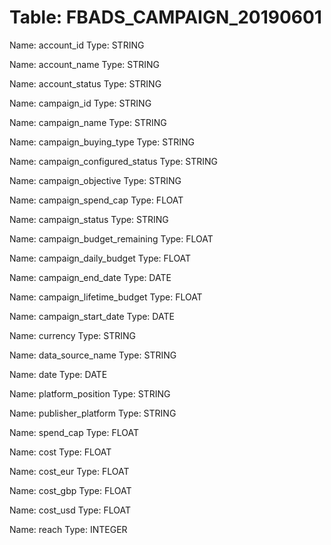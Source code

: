 Table: FBADS_CAMPAIGN_20190601
==============================

Name: account_id
Type: STRING

Name: account_name
Type: STRING

Name: account_status
Type: STRING

Name: campaign_id
Type: STRING

Name: campaign_name
Type: STRING

Name: campaign_buying_type
Type: STRING

Name: campaign_configured_status
Type: STRING

Name: campaign_objective
Type: STRING

Name: campaign_spend_cap
Type: FLOAT

Name: campaign_status
Type: STRING

Name: campaign_budget_remaining
Type: FLOAT

Name: campaign_daily_budget
Type: FLOAT

Name: campaign_end_date
Type: DATE

Name: campaign_lifetime_budget
Type: FLOAT

Name: campaign_start_date
Type: DATE

Name: currency
Type: STRING

Name: data_source_name
Type: STRING

Name: date
Type: DATE

Name: platform_position
Type: STRING

Name: publisher_platform
Type: STRING

Name: spend_cap
Type: FLOAT

Name: cost
Type: FLOAT

Name: cost_eur
Type: FLOAT

Name: cost_gbp
Type: FLOAT

Name: cost_usd
Type: FLOAT

Name: reach
Type: INTEGER


